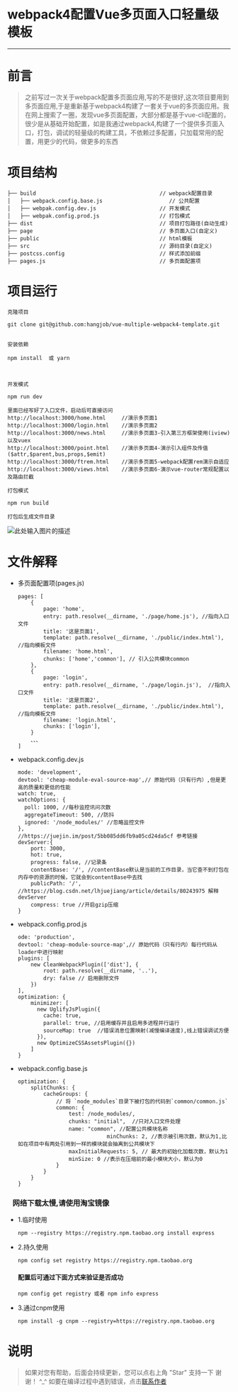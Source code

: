 # webpack4配置Vue多页面入口轻量级模板

------

# 前言

  > 之前写过一次关于webpack配置多页面应用,写的不是很好,这次项目要用到多页面应用,于是重新基于webpack4构建了一套关于vue的多页面应用。我在网上搜索了一圈，发现vue多页面配置，大部分都是基于vue-cli配置的，很少是从基础开始配置，如是我通过webpack4,构建了一个提供多页面入口，打包，调试的轻量级的构建工具，不依赖过多配置，只加载常用的配置，用更少的代码，做更多的东西


# 项目结构
```
├── build                                       // webpack配置目录
│   ├── webpack.config.base.js                     // 公共配置
│   ├── webpak.config.dev.js                    // 开发模式
│   ├── webpak.config.prod.js                   // 打包模式
├── dist                                        // 项目打包路径(自动生成)
├── page                                        // 多页面入口(自定义)
├── public                                      // html模板
├── src                                         // 源码目录(自定义)
├── postcss.config                              // 样式添加前缀
├── pages.js                                    // 多页面配置项
```
# 项目运行
    
   
    
    克隆项目

    git clone git@github.com:hangjob/vue-multiple-webpack4-template.git
   
  
    安装依赖

    npm install  或 yarn
   

  
    开发模式

    npm run dev

    里面已经写好了入口文件，启动后可直接访问
    http://localhost:3000/home.html     //演示多页面1
    http://localhost:3000/login.html    //演示多页面2
    http://localhost:3000/news.html     //演示多页面3-引入第三方框架使用(iview)以及vuex
    http://localhost:3000/point.html    //演示多页面4-演示引入组件及传值($attr,$parent,bus,props,$emit)
    http://localhost:3000/ftrem.html    //演示多页面5-webpack配置rem演示自适应
    http://localhost:3000/views.html    //演示多页面6-演示vue-router常规配置以及路由拦截
    
    打包模式

    npm run build

    打包后生成文件目录
    
![此处输入图片的描述][1]



# 文件解释

*   多页面配置项(pages.js)
    ```
    pages: [
        {
            page: 'home',
            entry: path.resolve(__dirname, './page/home.js'), //指向入口文件
            title: '这是页面1',
            template: path.resolve(__dirname, './public/index.html'), //指向模板文件
            filename: 'home.html',
            chunks: ['home','common'], // 引入公共模块common
        },
        {
            page: 'login',
            entry: path.resolve(__dirname, './page/login.js'),  //指向入口文件
            title: '这是页面2',
            template: path.resolve(__dirname, './public/index.html'), //指向模板文件
            filename: 'login.html',
            chunks: ['login'],
        }
        、、、
    ]

    ```
*   webpack.config.dev.js
    ```
    mode: 'development',
    devtool: 'cheap-module-eval-source-map',// 原始代码（只有行内）,但是更高的质量和更低的性能
    watch: true,
    watchOptions: {
      poll: 1000, //每秒监控讯问次数
      aggregateTimeout: 500, //防抖
      ignored: '/node_modules/' //忽略监控文件 
    },
    //https://juejin.im/post/5bb085dd6fb9a05cd24da5cf 参考链接
    devServer:{
        port: 3000,
        hot: true,
        progress: false, //记录条
        contentBase: '/', //contentBase默认是当前的工作目录，当它查不到打包在内存中的资源的时候，它就会到contentBase中去找
        publicPath: '/', //https://blog.csdn.net/lhjuejiang/article/details/80243975 解释devServer
        compress: true //开启gzip压缩
    }
    ```

*   webpack.config.prod.js
    ```
    ode: 'production',
    devtool: 'cheap-module-source-map',// 原始代码（只有行内）每行代码从loader中进行映射
    plugins: [
        new CleanWebpackPlugin(['dist'], { 
            root: path.resolve(__dirname, '..'),
            dry: false // 启用删除文件
        })
    ],
    optimization: {
        minimizer: [
          new UglifyJsPlugin({
            cache: true,
            parallel: true, //启用缓存并且启用多进程并行运行
            sourceMap: true  //错误消息位置映射(减慢编译速度),线上错误调试方便
          }),
          new OptimizeCSSAssetsPlugin({})
        ]
    }
    ```

*   webpack.config.base.js
    ```
    optimization: {
		splitChunks: {
			cacheGroups: {
                // 将 `node_modules`目录下被打包的代码到`common/common.js`
				common: {
					test: /node_modules/,
					chunks: "initial",  //只对入口文件处理
					name: "common", //配置公共模块名称
                    			minChunks: 2, //表示被引用次数，默认为1,比如在项目中有两处引用到一样的模块就会抽离到公共模块下
					maxInitialRequests: 5, // 最大的初始化加载次数，默认为1
					minSize: 0 //表示在压缩前的最小模块大小，默认为0
                }
			}
		}
	}
    ```

### &nbsp;&nbsp;&nbsp;网络下载太慢,请使用淘宝镜像

* 1.临时使用

    ```
    npm --registry https://registry.npm.taobao.org install express
    ```

* 2.持久使用

    ```
    npm config set registry https://registry.npm.taobao.org
    ```
    #### 配置后可通过下面方式来验证是否成功 

    ```
    npm config get registry 或者 npm info express
    ```

* 3.通过cnpm使用

    ```
    npm install -g cnpm --registry=https://registry.npm.taobao.org
    ```

# 说明

>  如果对您有帮助，后面会持续更新，您可以点右上角 "Star" 支持一下 谢谢！ ^_^
>  如要在编译过程中遇到错误，点击[联系作者](https://www.vipbic.com/join.html)


  [1]: https://www.vipbic.com/uploads/20190301/2ffbb06148c07174e2d29dce8f69d388.png
